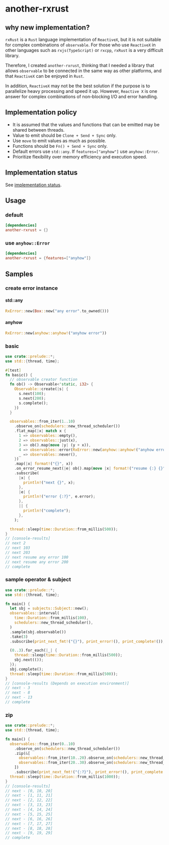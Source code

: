 # another-rxrust

## why new implementation?

`rxRust` is a `Rust` language implementation of `ReactiveX`, but it is not suitable for complex combinations of `observable`.
For those who use `ReactiveX` in other languages such as `rxjs(TypeScript)` or `rxcpp`, `rxRust` is a very difficult library.

Therefore, I created `another-rxrust`, thinking that I needed a library that allows `observable` to be connected in the same way as other platforms, and that `ReactiveX` can be enjoyed in `Rust`.

In addition, `ReactiveX` may not be the best solution if the purpose is to parallelize heavy processing and speed it up. However, `Reactive X` is one answer for complex combinations of non-blocking I/O and error handling.

## Implementation policy

- It is assumed that the values and functions that can be emitted may be shared between threads.
- Value to emit should be `Clone + Send + Sync` only.
- Use `move` to emit values ​​as much as possible.
- Functions should be `Fn() + Send + Sync` only.
- Default errors use `std::any`. If `features=["anyhow"]` use `anyhow::Error`.
- Prioritize flexibility over memory efficiency and execution speed.

## Implementation status

See [implementation status](implementation_status.md).

## Usage

### default

```toml
[dependencies]
another-rxrust = {}
```

### use `anyhow::Error`

```toml
[dependencies]
another-rxrust = {features=["anyhow"]}
```

## Samples

### create error instance

#### std::any

```rust
RxError::new(Box::new("any error".to_owned()))
```

#### anyhow

```rust
RxError::new(anyhow::anyhow!("anyhow error"))
```

### basic

```rust
use crate::prelude::*;
use std::{thread, time};

#[test]
fn basic() {
  // observable creator function
  fn ob() -> Observable<'static, i32> {
    Observable::create(|s| {
      s.next(100);
      s.next(200);
      s.complete();
    })
  }

  observables::from_iter(1..10)
    .observe_on(schedulers::new_thread_scheduler())
    .flat_map(|x| match x {
      1 => observables::empty(),
      2 => observables::just(x),
      3 => ob().map(move |y| (y + x)),
      4 => observables::error(RxError::new(anyhow::anyhow!("anyhow error"))),
      _ => observables::never(),
    })
    .map(|x| format!("{}", x))
    .on_error_resume_next(|e| ob().map(move |x| format!("resume {:} {}", error_to_string(&e), x)))
    .subscribe(
      |x| {
        println!("next {}", x);
      },
      |e| {
        println!("error {:?}", e.error);
      },
      || {
        println!("complete");
      },
    );

  thread::sleep(time::Duration::from_millis(500));
}
// [console-results]
// next 2
// next 103
// next 203
// next resume any error 100
// next resume any error 200
// complete
```

### sample operator & subject

```rust
use crate::prelude::*;
use std::{thread, time};

fn main() {
  let sbj = subjects::Subject::new();
  observables::interval(
    time::Duration::from_millis(100),
    schedulers::new_thread_scheduler(),
  )
  .sample(sbj.observable())
  .take(3)
  .subscribe(print_next_fmt!("{}"), print_error!(), print_complete!());

  (0..3).for_each(|_| {
    thread::sleep(time::Duration::from_millis(500));
    sbj.next(());
  });
  sbj.complete();
  thread::sleep(time::Duration::from_millis(500));
}
// [console-results (Depends on execution environment)]
// next - 3
// next - 8
// next - 13
// complete
```

### zip

```rust
use crate::prelude::*;
use std::{thread, time};

fn main() {
  observables::from_iter(0..10)
    .observe_on(schedulers::new_thread_scheduler())
    .zip(&[
      observables::from_iter(10..20).observe_on(schedulers::new_thread_scheduler()),
      observables::from_iter(20..30).observe_on(schedulers::new_thread_scheduler()),
    ])
    .subscribe(print_next_fmt!("{:?}"), print_error!(), print_complete!());
  thread::sleep(time::Duration::from_millis(1000));
}
// [console-results]
// next - [0, 10, 20]
// next - [1, 11, 21]
// next - [2, 12, 22]
// next - [3, 13, 23]
// next - [4, 14, 24]
// next - [5, 15, 25]
// next - [6, 16, 26]
// next - [7, 17, 27]
// next - [8, 18, 28]
// next - [9, 19, 29]
// complete
```
